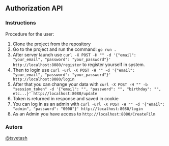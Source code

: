 ## **Authorization API** 

### **Instructions**

Procedure for the user:
<br>

1. Clone the project from the repository
2. Go to the project and run the command: `go run .`
3. After server launch use `curl -X POST -H "" -d '{"email": "your_email", "password": "your_password"}' http://localhost:8080/register` to register yourself in system.
4. Then to login use `curl -url -X POST -H "" -d '{"email": "your_email", "password": "your_password"}' http://localhost:8080/login`
5. After that you can change your data with `curl -X POST -H "" -b "session_token" -d '{"email": "", "password": "", "birthday": "", etc...}' http://localhost:8080/update`
6. Token is returned in response and saved in cookie
7. You can log in as an admin with `curl -url -X POST -H "" -d '{"email": "admin", "password": "0000"}' http://localhost:8080/login`
8. As an Admin you have access to `http://localhost:8080/CreateFilm`

### **Autors**

[@tsvetash](https://github.com/Wolfriser/)
